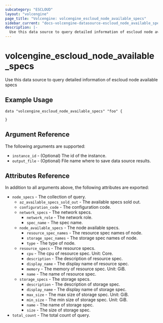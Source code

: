```yaml
---
subcategory: "ESCLOUD"
layout: "volcengine"
page_title: "Volcengine: volcengine_escloud_node_available_specs"
sidebar_current: "docs-volcengine-datasource-escloud_node_available_specs"
description: |-
  Use this data source to query detailed information of escloud node available specs
---
```

# volcengine_escloud_node_available_specs
Use this data source to query detailed information of escloud node available specs
## Example Usage
```hcl
data "volcengine_escloud_node_available_specs" "foo" {

}
```
## Argument Reference
The following arguments are supported:
* `instance_id` - (Optional) The id of the instance.
* `output_file` - (Optional) File name where to save data source results.

## Attributes Reference
In addition to all arguments above, the following attributes are exported:
* `node_specs` - The collection of query.
    * `az_available_specs_sold_out` - The available specs sold out.
    * `configuration_code` - The configuration code.
    * `network_specs` - The network specs.
        * `network_role` - The network role.
        * `spec_name` - The spec name.
    * `node_available_specs` - The node available specs.
        * `resource_spec_names` - The resource spec names of node.
        * `storage_spec_names` - The storage spec names of node.
        * `type` - The type of node.
    * `resource_specs` - The resource specs.
        * `cpu` - The cpu of resource spec. Unit: Core.
        * `description` - The description of resource spec.
        * `display_name` - The display name of resource spec.
        * `memory` - The memory of resource spec. Unit: GiB.
        * `name` - The name of resource spec.
    * `storage_specs` - The storage specs.
        * `description` - The description of storage spec.
        * `display_name` - The display name of storage spec.
        * `max_size` - The max size of storage spec. Unit: GiB.
        * `min_size` - The min size of storage spec. Unit: GiB.
        * `name` - The name of storage spec.
        * `size` - The size of storage spec.
* `total_count` - The total count of query.


